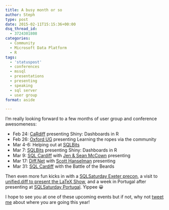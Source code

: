 ```yaml
---
title: A busy month or so
author: Steph
type: post
date: 2015-02-11T15:15:36+00:00
dsq_thread_id:
  - 3724301808
categories:
  - Community
  - Microsoft Data Platform
  - R
tags:
  - 'statuspost'
  - conferences
  - mssql
  - presentations
  - presenting
  - speaking
  - sql server
  - user group
format: aside

---
```

I&#8217;m really looking forward to a few months of user group and conference awesomeness:

  * Feb 24: <a href="http://www.meetup.com/Cardiff-R-User-Group/events/219775500/" title="CaRdiff R User Group" target="_blank">CaRdiff</a> presenting Shiny: Dashboards in R
  * Feb 26: <a href="https://www.eventbrite.co.uk/e/oxford-sql-server-user-group-thursday-26th-february-tickets-14972256422" title="Oxford SQL Server  UG" target="_blank">Oxford UG</a> presenting Learning the ropes via the community 
  * Mar 4-6: Helping out at <a href="http://sqlbits.com" title="SQLBits SQL Server conference" target="_blank">SQLBits</a>
  * Mar 7: <a href="http://sqlbits.com" title="SQLBits SQL Server conference" target="_blank">SQLBits</a> presenting Shiny: Dashboards in R 
  * Mar 9: <a href="http://www.meetup.com/Cardiff-SQL-Server-User-Group/events/219735335/" title="SQL Cardiff, March 9th" target="_blank">SQL Cardiff</a> with <a href="http://www.midnightdba.com/Jen/" title="The midnight DBA folks" target="_blank">Jen & Sean McCown</a> presenting
  * Mar 17: <a href="http://www.meetup.com/diff-NET/events/220029711/" title="Diff.Net, March 17th" target="_blank">Diff.Net</a> with <a href="http://www.hanselman.com/" title="Scott Hanselman" target="_blank">Scott Hanselman</a> presenting
  * Mar 31: <a href="http://www.meetup.com/Cardiff-SQL-Server-User-Group/events/219492623/" title="SQL Cardiff, March 31st" target="_blank">SQL Cardiff</a> with the Battle of the Beards

Then even more fun kicks in with a <a href="https://itsalocke.com/index.php/r-pre-con-sqlsat-exeter/" title="My R Pre-Con: SQLSat Exeter" target="_blank">SQLSaturday Exeter precon</a>, a visit to <a href="http://www.meetup.com/unified-diff/events/219549432/" title="Unified.diff April meetup" target="_blank">unified.diff to present the LaTeX Show</a>, and a week in Portugal after presenting at <a href="https://www.sqlsaturday.com/369/" title="SQLSaturday Portugal" target="_blank">SQLSaturday Portugal</a>. Yippee 😀

I hope to see you at one of these upcoming events but if not, why not <a href="https://twitter.com/intent/tweet?screen_name=SteffLocke&#038;text=Where's your head at?" title="Tweet me!" target="_blank">tweet me</a> about where you are going this year!